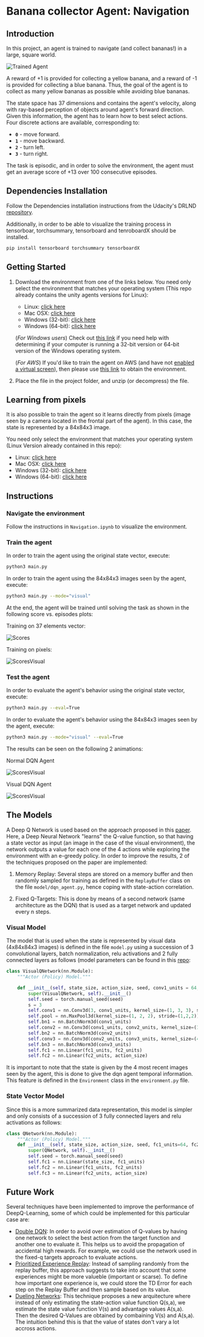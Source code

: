 [//]: # (Image References)

[image1]: https://user-images.githubusercontent.com/10624937/42135619-d90f2f28-7d12-11e8-8823-82b970a54d7e.gif "Trained Agent"

[image2]: imgs/scores.png "Scores"
[image3]: imgs/scores_visual.png "Scores Visual"
[image4]: imgs/visualDQN.gif "Visual agent"
[image5]: imgs/normalDQN.gif "Normal agent"


# Banana collector Agent: Navigation

## Introduction

In this project, an agent is trained to navigate (and collect bananas!) in a large, square world.  

![Trained Agent][image1]

A reward of +1 is provided for collecting a yellow banana, and a reward of -1 is provided for collecting a blue banana.  Thus, the goal of the agent is to collect as many yellow bananas as possible while avoiding blue bananas.  

The state space has 37 dimensions and contains the agent's velocity, along with ray-based perception of objects around agent's forward direction.  Given this information, the agent has to learn how to best select actions.  Four discrete actions are available, corresponding to:
- **`0`** - move forward.
- **`1`** - move backward.
- **`2`** - turn left.
- **`3`** - turn right.

The task is episodic, and in order to solve the environment, the agent must get an average score of +13 over 100 consecutive episodes.

## Dependencies Installation
Follow the Dependencies installation instructions from the Udacity's DRLND [repository](https://github.com/udacity/deep-reinforcement-learning#dependencies).

Additionally, in order to be able to visualize the training process in tensorboar, torchsummary, tensorboard and tenroboardX should be installed.
``` bash
pip install tensorboard torchsummary tensorboardX
```
## Getting Started

1. Download the environment from one of the links below.  You need only select the environment that matches your operating system (This repo already contains the unity agents versions for Linux):
    - Linux: [click here](https://s3-us-west-1.amazonaws.com/udacity-drlnd/P1/Banana/Banana_Linux.zip)
    - Mac OSX: [click here](https://s3-us-west-1.amazonaws.com/udacity-drlnd/P1/Banana/Banana.app.zip)
    - Windows (32-bit): [click here](https://s3-us-west-1.amazonaws.com/udacity-drlnd/P1/Banana/Banana_Windows_x86.zip)
    - Windows (64-bit): [click here](https://s3-us-west-1.amazonaws.com/udacity-drlnd/P1/Banana/Banana_Windows_x86_64.zip)
    
    (_For Windows users_) Check out [this link](https://support.microsoft.com/en-us/help/827218/how-to-determine-whether-a-computer-is-running-a-32-bit-version-or-64) if you need help with determining if your computer is running a 32-bit version or 64-bit version of the Windows operating system.

    (_For AWS_) If you'd like to train the agent on AWS (and have not [enabled a virtual screen](https://github.com/Unity-Technologies/ml-agents/blob/master/docs/Training-on-Amazon-Web-Service.md)), then please use [this link](https://s3-us-west-1.amazonaws.com/udacity-drlnd/P1/Banana/Banana_Linux_NoVis.zip) to obtain the environment.

2. Place the file in the project folder, and unzip (or decompress) the file.


## Learning from pixels

It is also possible to train the agent so it learns directly from pixels (image seen by a camera located in the frontal part of the agent). In this case, the state is represented by a 84x84x3 image.


You need only select the environment that matches your operating system (Linux Version already contained in this repo):
- Linux: [click here](https://s3-us-west-1.amazonaws.com/udacity-drlnd/P1/Banana/VisualBanana_Linux.zip)
- Mac OSX: [click here](https://s3-us-west-1.amazonaws.com/udacity-drlnd/P1/Banana/VisualBanana.app.zip)
- Windows (32-bit): [click here](https://s3-us-west-1.amazonaws.com/udacity-drlnd/P1/Banana/VisualBanana_Windows_x86.zip)
- Windows (64-bit): [click here](https://s3-us-west-1.amazonaws.com/udacity-drlnd/P1/Banana/VisualBanana_Windows_x86_64.zip)

## Instructions
### Navigate the environment
Follow the instructions in `Navigation.ipynb` to visualize the environment.

### Train the agent
In order to train the agent using the original state vector, execute:
``` bash
python3 main.py
```
In order to train the agent using the 84x84x3 images seen by the agent, execute:
``` bash
python3 main.py --mode="visual"
```

At the end, the agent will be trained until solving the task as shown in the following score vs. episodes plots:

Training on 37 elements vector:

![Scores][image2]

Training on pixels:

![ScoresVisual][image3]

### Test the agent
In order to evaluate the agent's behavior using the original state vector, execute:
``` bash
python3 main.py --eval=True
```
In order to evaluate the agent's behavior using the 84x84x3 images seen by the agent, execute:

``` bash
python3 main.py --mode="visual" --eval=True
```

 The results can be seen on the following 2 animations:

Normal DQN Agent

![ScoresVisual][image5]

Visual DQN Agent

![ScoresVisual][image4]



## The Models
A Deep Q Network is used based on the approach proposed in this [paper](https://storage.googleapis.com/deepmind-media/dqn/DQNNaturePaper.pdf). Here, a Deep Neural Network "learns" the Q-value function, so that having a state vector as input (an image in the case of the visual environment), the network outputs a value for each one of the 4 actions while exploring the environment with an e-greedy policy. In order to improve the results, 2 of the techniques proposed on the paper are implemented:

1. Memory Replay: Several steps are stored on a memory buffer and then randomly sampled for training as defined in the `ReplayBuffer` class on the file  `model/dqn_agent.py`, hence coping with state-action correlation.

2. Fixed Q-Targets: This is done by means of a second network (same architecture as the DQN) that is used as a target network and updated every n steps.

### Visual Model
The model that is used when the state is represented by visual data (4x84x84x3 images) is defined in the file `model.py` using a succession of 3 convolutional layers, batch normalization, relu activations and 2 fully connected layers as follows (model parameters can be found in this [repo](https://github.com/yingweiy/drlnd_project1_navigation):

``` python
class VisualQNetwork(nn.Module):
    """Actor (Policy) Model."""

    def __init__(self, state_size, action_size, seed, conv1_units = 64, conv2_units = 64*2, conv3_units = 64*2, fc1_units=1152, fc2_units=64):
        super(VisualQNetwork, self).__init__()
        self.seed = torch.manual_seed(seed)
        s = 3
        self.conv1 = nn.Conv3d(3, conv1_units, kernel_size=(1, 3, 3), stride=(1,s,s))
        self.pool = nn.MaxPool3d(kernel_size=(1, 2, 2), stride=(1,2,2))
        self.bn1 = nn.BatchNorm3d(conv1_units)
        self.conv2 = nn.Conv3d(conv1_units, conv2_units, kernel_size=(1, 3, 3), stride=(1,s,s))
        self.bn2 = nn.BatchNorm3d(conv2_units)
        self.conv3 = nn.Conv3d(conv2_units, conv3_units, kernel_size=(4, 3, 3), stride=(1,s,s))
        self.bn3 = nn.BatchNorm3d(conv3_units)
        self.fc1 = nn.Linear(fc1_units, fc2_units)
        self.fc2 = nn.Linear(fc2_units, action_size)
```

It is important to note that the state is given by the 4 most recent images seen by the agent, this is done to give the dqn agent temporal information. This feature is defined in the `Environment` class in the `environment.py` file.

### State Vector Model
Since this is a more summarized data representation, this model is simpler and only consists of a succession of 3 fully connected layers and relu activations as follows:

``` python
class QNetwork(nn.Module):
    """Actor (Policy) Model."""
    def __init__(self, state_size, action_size, seed, fc1_units=64, fc2_units=64):
        super(QNetwork, self).__init__()
        self.seed = torch.manual_seed(seed)
        self.fc1 = nn.Linear(state_size, fc1_units)
        self.fc2 = nn.Linear(fc1_units, fc2_units)
        self.fc3 = nn.Linear(fc2_units, action_size)
```

## Future Work
Several techniques have been implemented to improve the performance of DeepQ-Learning, some of which could be implemented for this particular case are:
* [Double DQN](https://arxiv.org/abs/1509.06461): In order to avoid over estimation of Q-values by having one network to select the best action from the target function and another one to evaluate it. This helps us to avoid the propagation of accidental high rewards. For example, we could use the network used in the fixed-q targets approach to evaluate actions.
* [Prioritized Experience Replay](https://arxiv.org/abs/1511.05952): Instead of sampling randomly from the replay buffer, this approach suggests to take into account that some experiences might be more valueble (important or scarse). To define how important one experience is, we could store the TD Error for each step on the Replay Buffer and then sample based on its value.
* [Dueling Networks](https://arxiv.org/abs/1511.06581): This technique proposes a new arquitecture where instead of only estimating the state-action value function Q(s,a), we estimate the state value function V(s) and advantage values A(s,a). Then the desired Q-Values are obtained by combaining V(s) and A(s,a). The intuition behind this is that the value of states don't vary a lot accross actions.